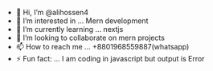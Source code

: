 - 👋 Hi, I’m @alihossen4
- 👀 I’m interested in ... Mern development 
- 🌱 I’m currently learning ... nextjs
- 💞️ I’m looking to collaborate on mern projects
- 📫 How to reach me ... +8801968559887(whatsapp)
- ⚡ Fun fact: ... I am coding in javascript but output is Error

<!---
alihossen4/alihossen4 is a ✨ special ✨ repository because its `README.md` (this file) appears on your GitHub profile.
You can click the Preview link to take a look at your changes.
--->
